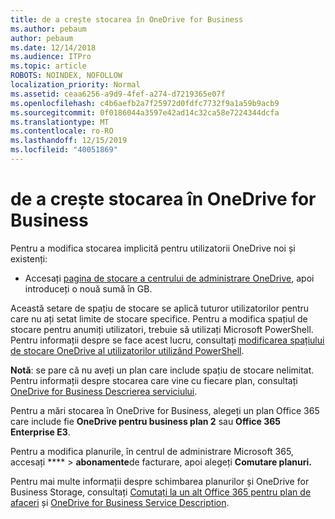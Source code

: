 ```yaml
---
title: de a crește stocarea în OneDrive for Business
ms.author: pebaum
author: pebaum
ms.date: 12/14/2018
ms.audience: ITPro
ms.topic: article
ROBOTS: NOINDEX, NOFOLLOW
localization_priority: Normal
ms.assetid: ceaa6256-a9d9-4fef-a274-d7219365e07f
ms.openlocfilehash: c4b6aefb2a7f25972d0fdfc7732f9a1a59b9acb9
ms.sourcegitcommit: 0f0186044a3597e42ad14c32ca58e7224344dcfa
ms.translationtype: MT
ms.contentlocale: ro-RO
ms.lasthandoff: 12/15/2019
ms.locfileid: "40051869"
---
```

# <a name="how-to-increase-storage-in-onedrive-for-business"></a>de a crește stocarea în OneDrive for Business

Pentru a modifica stocarea implicită pentru utilizatorii OneDrive noi și existenți:
  
- Accesați [pagina de stocare a centrului de administrare OneDrive](https://admin.onedrive.com/?v=StorageSettings), apoi introduceți o nouă sumă în GB.
    
Această setare de spațiu de stocare se aplică tuturor utilizatorilor pentru care nu ați setat limite de stocare specifice. Pentru a modifica spațiul de stocare pentru anumiți utilizatori, trebuie să utilizați Microsoft PowerShell. Pentru informații despre se face acest lucru, consultați [modificarea spațiului de stocare OneDrive al utilizatorilor utilizând PowerShell](https://go.microsoft.com/fwlink/?linkid=866402). 
  
 **Notă**: se pare că nu aveți un plan care include spațiu de stocare nelimitat. Pentru informații despre stocarea care vine cu fiecare plan, consultați [OneDrive for Business Descrierea serviciului](https://go.microsoft.com/fwlink/p/?LinkID=826071).
  
Pentru a mări stocarea în OneDrive for Business, alegeți un plan Office 365 care include fie **OneDrive pentru business plan 2** sau **Office 365 Enterprise E3**. 
  
Pentru a modifica planurile, în centrul de administrare Microsoft 365, accesați **** \> **abonamente**de facturare, apoi alegeți **Comutare planuri.**
  
Pentru mai multe informații despre schimbarea planurilor și OneDrive for Business Storage, consultați [Comutați la un alt Office 365 pentru plan de afaceri](https://go.microsoft.com/fwlink/?LinkId=2031117) și [OneDrive for Business Service Description](https://go.microsoft.com/fwlink/?LinkId-2031122).
  

